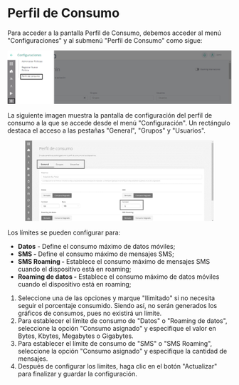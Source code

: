 # Perfil de Consumo

Para acceder a la pantalla Perfil de Consumo, debemos acceder al menú "Configuraciones" y al submenú "Perfil de Consumo" como sigue:

![](<../.gitbook/assets/16 (8).png>)

La siguiente imagen muestra la pantalla de configuración del perfil de consumo a la que se accede desde el menú "Configuración". Un rectángulo destaca el acceso a las pestañas "General", "Grupos" y "Usuarios".

<figure><img src="../.gitbook/assets/17 (10).png" alt=""><figcaption></figcaption></figure>

Los límites se pueden configurar para:

* **Datos** - Define el consumo máximo de datos móviles;
* **SMS -** Define el consumo máximo de mensajes SMS;
* **SMS Roaming -** Establece el consumo máximo de mensajes SMS cuando el dispositivo está en roaming;
* **Roaming de datos -** Establece el consumo máximo de datos móviles cuando el dispositivo está en roaming;

1. Seleccione una de las opciones y marque "Ilimitado" si no necesita seguir el porcentaje consumido. Siendo así, no serán generados los gráficos de consumos, pues no existirá un límite.
2. Para establecer el límite de consumo de "Datos" o "Roaming de datos", seleccione la opción "Consumo asignado" y especifique el valor en Bytes, Kbytes, Megabytes o Gigabytes.
3. Para establecer el límite de consumo de "SMS" o "SMS Roaming", seleccione la opción "Consumo asignado" y especifique la cantidad de mensajes.
4. Después de configurar los límites, haga clic en el botón "Actualizar" para finalizar y guardar la configuración.
